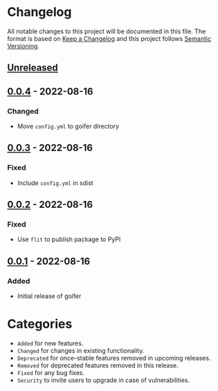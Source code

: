 # Changelog
All notable changes to this project will be documented in this file.
The format is based on [Keep a Changelog](http://keepachangelog.com/) and this project follows [Semantic Versioning](http://semver.org/).

## [Unreleased]

## [0.0.4] - 2022-08-16
### Changed
- Move `config.yml` to goifer directory

## [0.0.3] - 2022-08-16
### Fixed
- Include `config.yml` in sdist

## [0.0.2] - 2022-08-16
### Fixed
- Use `flit` to publish package to PyPI

## [0.0.1] - 2022-08-16
### Added
- Initial release of goifer



# Categories
- `Added` for new features.
- `Changed` for changes in existing functionality.
- `Deprecated` for once-stable features removed in upcoming releases.
- `Removed` for deprecated features removed in this release.
- `Fixed` for any bug fixes.
- `Security` to invite users to upgrade in case of vulnerabilities.

[Unreleased]: https://github.com/metaodi/goifer/compare/v0.0.4...HEAD
[0.0.4]: https://github.com/metaodi/goifer/compare/v0.0.3...v0.0.4
[0.0.3]: https://github.com/metaodi/goifer/compare/v0.0.2...v0.0.3
[0.0.2]: https://github.com/metaodi/goifer/compare/v0.0.1...v0.0.2
[0.0.1]: https://github.com/metaodi/goifer/releases/tag/v0.0.1
